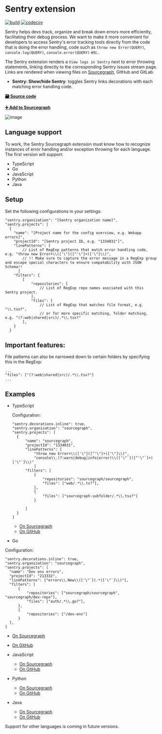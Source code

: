 # Sentry extension

[![build](https://travis-ci.org/sourcegraph/sourcegraph-sentry.svg?branch=master)](https://travis-ci.org/sourcegraph/sentry)
[![codecov](https://codecov.io/gh/sourcegraph/sourcegraph-sentry/branch/master/graph/badge.svg)](https://codecov.io/gh/sourcegraph/sourcegraph-sentry)

Sentry helps devs track, organize and break down errors more efficiently, facilitating their debug process. We want to make it more convenient for developers to access Sentry's error tracking tools directly from the code that is doing the error handling, code such as `throw new Error(QUERY)`, `console.log(QUERY)`, `console.error(QUERY)` etc..

The Sentry extension renders a `View logs in Sentry` next to error throwing statements, linking directly to the corresponding Sentry issues stream page. Links are rendered when viewing files on [Sourcegraph](https://sourcegraph.com), GitHub and GitLab.

- **Sentry: Show/hide Sentry**: toggles Sentry links decorations with each matching error handling code.

[**🗃️ Source code**](https://github.com/sourcegraph/sentry)

[**➕ Add to Sourcegraph**](https://sourcegraph.com/extensions/sourcegraph/sentry)

![image](https://user-images.githubusercontent.com/9110008/54014672-d7b4fe00-41c0-11e9-9b92-66d851401fa0.png)

## Language support

To work, the Sentry Sourcegraph extension must know how to recognize instances of error handling and/or exception throwing for each language. The first version will support:

- TypeScript
- Go
- JavaScript
- Python
- Java

## Setup

Set the following configurations in your settings:

```
"sentry.organization": "[Sentry organization name]",
"sentry.projects": [
  {
    "name": "[Project name for the config overview, e.g. Webapp errors]",
    "projectId": "[Sentry project ID, e.g. "1334031"]",
    "linePatterns": [
        // List of RegExp patterns that match error handling code, e.g. "throw new Error+\\(['\"]([^'\"]+)['\"]\\)",
        // !! Make sure to capture the error message in a RegExp group and escape special characters to ensure compatability with JSON Schema!!
      ]
    "filters": {
        [
            "repositories": [
                // List of RegExp repo names asociated with this Sentry project.
            ],
            "files": [
                // List of RegExp that matches file format, e.g. "\\.tsx?",
                // or for more specific matching, folder matching, e.g. "(?:web|shared|src)/.*\\.tsx?"
        ],
    }
  }

```

## Important features:

File patterns can also be narrowed down to certain folders by specifying this in the RegExp:

```
...
"files": ["(?:web|shared|src)/.*\\.tsx?"]
...
```

## Examples

- TypeScript

  Configuration:

  ```
  "sentry.decorations.inline": true,
  "sentry.organization": "sourcegraph",
  "sentry.projects": [
    {
        "name": "sourcegraph",
        "projectId": "1334031",
        "linePatterns": [
            "throw new Error+\\(['\"]([^'\"]+)['\"]\\)",
            "console\\.(?:warn|debug|info|error)\\(['\"`]([^'\"`]+)['\"`]\\)"
            ]
        "filters": [
            {
                "repositories": "sourcegraph/sourcegraph",
                "files": ["web/.*\\.ts?"],
            },
            {
                "files": ["sourcegraph-subfolder/.*\\.tsx?"]
            }

        ]
    }
  ]

  ```

  - [On Sourcegraph](https://sourcegraph.com/github.com/sourcegraph/sourcegraph/-/blob/browser/src/libs/github/file_info.ts#L22)
  - [On GitHub](https://github.com/sourcegraph/sourcegraph/blob/master/browser/src/libs/github/file_info.ts#L22)

- Go

Configuration:

```
"sentry.decorations.inline": true,
"sentry.organization": "sourcegraph",
"sentry.projects": [
  "name": "Dev env errors",
  "projectId": "213332",
  "linePatterns": ["errors\\.New\\(['\"`](.*)['\"`]\\)"],
  "filters": [
      {
          "repositories": ["sourcegraph/sourcegraph", "sourcegraph/dev-repo"],
          "files": ["auth/.*\\.go?"],
      },
      {
          "repositories": ["/dev-env"]
      }
  ],
]

```

- [On Sourcegraph](https://sourcegraph.com/github.com/sourcegraph/sourcegraph/-/blob/cmd/frontend/auth/user_test.go#L54:19)
- [On GitHub](https://github.com/sourcegraph/sourcegraph/blob/master/cmd/frontend/auth/user_test.go#L54)

- JavaScript

  - [On Sourcegraph](https://sourcegraph.com/github.com/sourcegraph/sourcegraph/-/blob/shared/.storybook/config.js#L26:15)
  - [On GitHub](https://github.com/sourcegraph/sourcegraph/blob/master/shared/.storybook/config.js#L26)

- Python

  - [On Sourcegraph](https://sourcegraph.com/github.com/reddit-archive/reddit/-/blob/r2/r2/lib/contrib/ipaddress.py#L279:15)
  - [On GitHub](https://github.com/reddit-archive/reddit/blob/master/r2/r2/lib/contrib/ipaddress.py#L279)

- Java
  - [On Sourcegraph](https://sourcegraph.com/github.com/sourcegraph/sourcegraph-jetbrains/-/blob/src/Open.java#L69:13)
  - [On GitHub](https://github.com/sourcegraph/sourcegraph-jetbrains/blob/master/src/Open.java#L69)

Support for other languages is coming in future versions.
